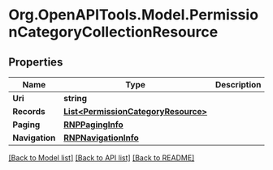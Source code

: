 
# Org.OpenAPITools.Model.PermissionCategoryCollectionResource

## Properties

Name | Type | Description | Notes
------------ | ------------- | ------------- | -------------
**Uri** | **string** |  | [optional] 
**Records** | [**List&lt;PermissionCategoryResource&gt;**](PermissionCategoryResource.md) |  | [optional] 
**Paging** | [**RNPPagingInfo**](RNPPagingInfo.md) |  | [optional] 
**Navigation** | [**RNPNavigationInfo**](RNPNavigationInfo.md) |  | [optional] 

[[Back to Model list]](../README.md#documentation-for-models)
[[Back to API list]](../README.md#documentation-for-api-endpoints)
[[Back to README]](../README.md)

